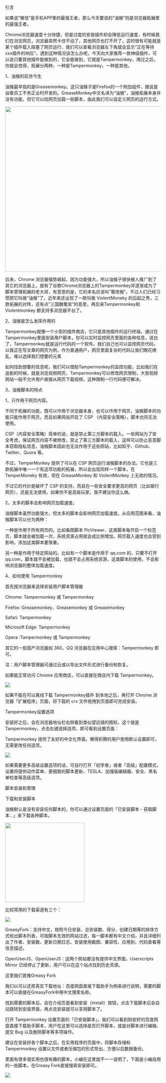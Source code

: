 <div class="article " id="article" data-islow-browser="0"><div class="article-content"><p><span class="bjh-p">引言</span></p><p><span class="bjh-p">如果说“微信”是手机APP里的最强王者，那么今天要说的“油猴”则是浏览器拓展里的最强王者。</span></p><p><span class="bjh-p">Chrome浏览器速度十分快捷，但是过度的安装插件却会降低运行速度，有时候我们在浏览网页，浏览器突然卡住不动了，其他网页也打不开了，这时很有可能就是某个插件载入阻塞了网页运行，我们可以查看浏览器左下角就会显示“正在等待xxx插件的响应”。遇到这种情况该怎么办呢，今天向大家推荐一款神级插件，可以说只要其他插件能做到的，它全能做到，它就是Tampermonkey，用过之后，你就会觉得，拓展分两种，一种是Tampermonkey，一种是其他。</span></p><p><span class="bjh-p">1、油猴的前世今生</span></p><p><span class="bjh-p">油猴最早指的是Greasemonkey。这只油猴子是Firefox的一个附加组件，据说是谷歌员工不务正业时开发的。GreaseMonkey中文名译为“油猴”，油猴拓展本身并没有功能，但它可以给网页加载一些脚本，由此我们可以自定义网页的运行方式。</span></p><div class="img-container"><img class="normal" width="533px" data-loadfunc="0" src="https://pics7.baidu.com/feed/4bed2e738bd4b31cc884b354e2336b7a9c2ff88b.jpeg?token=722145749d723ebcebde1f13d00c64cf&amp;s=632AFF4ACE801D72800D121C030010D4" data-loaded="0"></div><p><span class="bjh-p">后来，Chrome 浏览器强势崛起，因为功能强大，所以油猴子很快被人推广到了其它的浏览器上，就有了谷歌Chrome浏览器上的Tampermonkey并逐渐成为了脚本管理拓展的老大哥，有意思的是，它的本名应该叫“篡改猴”，不过人们已经习惯把它叫做“油猴”了。近年来还出现了一款叫做 ViolentMoneky 的后起之秀，三款拓展的对阵，还有点”三国魏蜀吴“的意思，再后来Tampermonkey和 Violentmonkey 都支持多浏览器平台了。</span></p><p><span class="bjh-p">2、油猴是怎么发挥作用的</span></p><p><span class="bjh-p">Tampermonkey就像一个小型的插件商店，它只是其他插件的运行终端，通过在Tampermonkey里面安装用户脚本，你可以实时监控网页里面的各种信息，说白了，Tampermonkey就是运行代码的一个软件。我们自己也可以监控网页代码，以我正在写文章的网页为例，作为普通用户，网页里面复杂的代码让我们眼花缭乱，难以选择我们想要的元素</span></p><p><span class="bjh-p">如何找到想要的信息呢，我们可以借助Tampermonkey的监控功能，比如我们在追剧的时候，就是浏览视频网页，Tampermonkey可以修改网页限制，大型视频网站一般不允许用户直接从网页下载视频，这种限制一行代码便可解决。</span></p><p><span class="bjh-p">3、油猴脚本的特点</span></p><p><span class="bjh-p">1，只作用于网页内容。</span></p><p><span class="bjh-p">不同于拓展的功能，既可以作用于浏览器本身，也可以作用于网页，油猴脚本的功能只能作用于网页，而且如果网站开启了 CSP （内容安全策略），脚本也将无法使用。</span></p><p><span class="bjh-p">CSP（内容安全策略）简单的说，就是禁止第三方脚本的载入。一些网站为了安全考虑，保证网页内容不被修改，禁止了第三方脚本的载入，这样可以防止恶意脚本窃取隐私信息，油猴脚本因此也无法作用于这些网站，比如知乎、Github、Twitter、Quora 等。</span></p><p><span class="bjh-p">不过，TemperMonkey 提供了可以在 CSP 网页运行油猴脚本的办法，它也是三款拓展中唯一一个有这项功能的拓展，所以会出现同样一个脚本，在 TemperMoneky 有效，但在 GreaseMonkey 和 ViolentMonkey 上无效的情况。</span></p><p><span class="bjh-p">不过它的代价是破坏了 CSP 的支持，而且在一些安全要求更高的网页（比如银行网页），还是无法使用，如果你不是高级玩家，我不建议你这么做。</span></p><p><span class="bjh-p">2，太多的脚本会影响网页加载速度。</span></p><p><span class="bjh-p">油猴脚本虽然功能强大，但太多的脚本会影响网页加载速度。从应用范围来看，油猴脚本可以分为两种：</span></p><p><span class="bjh-p">一种是作用于所有网页的。比如看图脚本 PicViewer，这类脚本每开启一个标签页，脚本就会被加载一次，系统资源占用就会成比例增加，网页载入速度也会受到影响，添加这类脚本要慎重。</span></p><p><span class="bjh-p">另一种是作用于特定网站的。比如有一个脚本是作用于 qq.com 的，只要不打开 qq.com，脚本就不会被加载，也就不会占用系统资源，这类脚本的使用，不会影响浏览器的整体加载速度。</span></p><p><span class="bjh-p">4、如何使用 Tampermonkey</span></p><p><span class="bjh-p">首先按浏览器来选择安装用户脚本管理器</span></p><p><span class="bjh-p">Chrome: Tampermonkey 或 Tampermonkey</span></p><p><span class="bjh-p">Firefox: Greasemonkey、Greasemonkey 或 Greasemonkey</span></p><p><span class="bjh-p">Safari: Tampermonkey</span></p><p><span class="bjh-p">Microsoft Edge: Tampermonkey</span></p><p><span class="bjh-p">Opera :Tampermonkey 或 Tampermonkey</span></p><p><span class="bjh-p">其它的一些国产浏览器如 360，QQ 浏览器在应用中心搜索：Tampermonkey 即可。</span></p><p><span class="bjh-p">注：用户脚本管理器可通过云或以导出文件形式进行备份和恢复。</span></p><p><span class="bjh-p">如果能正常访问 Chrome 应用商店，可以直接在商店内下载 Tampermonkey。</span></p><div class="img-container"><img class="large" data-loadfunc="0" src="https://pics3.baidu.com/feed/8b82b9014a90f603bea52ed65cf7ff1eb151ed71.jpeg?token=4cc3be45870ba14b9ce061e58e8ce6f8&amp;s=8C2A75320B2245225AE0E0DA0000C0B3" data-loaded="0"></div><p><span class="bjh-p">如果不能在可以离线下载 Tampermonkey插件 到本地之后，再打开 Chrome 浏览器「扩展程序」页面，将下载的 crx 文件拖拽到页面即可完成安装。</span></p><p><span class="bjh-p">Tampermonkey设置选项</span></p><p><span class="bjh-p">安装好之后，会在浏览器地址栏右侧看到类似望远镜的图标，这个就是 Tampermonkey，点击右键选择选项，即可看到设置页面：</span></p><p><span class="bjh-p">Tampermonkey 提供了友好的中文化界面，懒得折腾的用户使用默认设置即可，无需更改任何选项。</span></p><div class="img-container"><img class="large" data-loadfunc="0" src="https://pics1.baidu.com/feed/b3119313b07eca808149de08f4c6dbd8a34483f8.jpeg?token=8c9612a7017d0893eb4bd0247611d7ef&amp;s=32B8612226DBA22D0E5DC0DB020010B3" data-loaded="0"></div><p><span class="bjh-p">如果需要更多高级设置选项的话，可自行打开「初学者」或者「高级」配置模式，设置将提供动作菜单、更细致的脚本更新、TESLA、加强版编辑器、安全、黑名单检查等高级选项。</span></p><p><span class="bjh-p">脚本安装和管理</span></p><p><span class="bjh-p">下载和安装脚本</span></p><p><span class="bjh-p">油猴默认是没有安装任何脚本的，你可以通过设置页面的「已安装脚本 - 获取脚本…」来下载各种脚本。</span></p><div class="img-container"><img class="normal" width="256px" data-loadfunc="0" src="https://pics0.baidu.com/feed/e61190ef76c6a7ef34d17c99981fe354f1de6681.jpeg?token=dc7193edbe42fa83c21a05f13ca3cf4a&amp;s=4542F8124D8E46CA08D421F603005032" data-loaded="0"></div><p><span class="bjh-p">比较常用的下载渠道有三个：</span></p><div class="img-container"><img class="large" data-loadfunc="0" src="https://pics7.baidu.com/feed/8b82b9014a90f60318f940bf5cf7ff1eb251edec.jpeg?token=a28a421eeab089dd9d2a0141877c1885&amp;s=C48CD11330F989881E69B8DB03009036" data-loaded="0"></div><p><span class="bjh-p">GreasyFork：支持中文，按照今日安装、总安装数、得分、创建日期等的排序方式给出脚本列表，可按脚本生效的网站过滤，每一脚本都有中文介绍，并且详细列出了作者、安装数、更新日期日志、安装使用截图、兼容性、应用到、代码查看等信息描述。</span></p><p><span class="bjh-p">OpenUserJS、OpenUserJS：这两个网站都没有提供中文界面，Userscripts Mirror 已经停止了更新，用户可以在这个站点找到历史资源。</span></p><p><span class="bjh-p">这里我们首推Greasy Fork</span></p><p><span class="bjh-p">我们以可以还原真实下载地址：百度网盘直接下载助手为例来进行说明，需要的脚本可以直接在GreasyFork中用中文搜索名称。</span></p><p><span class="bjh-p">找到需要的脚本后，会在介绍页面看到安装（install）按钮，点击下载脚本后会自动跳转到安装界面，再点击安装就可以享用脚本了。</span></p><p><span class="bjh-p">打开 Tampermonkey 设置页面的「已安装脚本」，我们可以看到刚安好的百度网盘直接下载助手脚本，用户在这里可以选择是否打开脚本，或是对脚本进行编辑、提交 Bug 以及删除脚本等多项操作。</span></p><p><span class="bjh-p">建议在安装好各个脚本之后，在实用程序的页面中，将脚本存储和 Tampermonkey 设置以文件或者压缩包的形式导出，方便以后数据备份。</span></p><p><span class="bjh-p">里面有很多很实用也很有趣的脚本，小编在这里就不一一说明了，下面是小编自用的一些脚本，在Greasy Fork直接搜索安装即可。</span></p><div class="img-container"><img class="large" data-loadfunc="0" src="https://pics2.baidu.com/feed/e7cd7b899e510fb3d95b1e00b1d68490d3430cd5.jpeg?token=42711d52cbf11069c74a6e178e137c99&amp;s=5890ED1A1B084549504974DA0000C0B2" data-loaded="0"></div></div><audio height="0" width="0" id="musicAudio" data-play-index=""><source></audio></div>